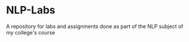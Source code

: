 # NLP-Labs
A repository for labs and assignments done as part of the NLP subject of my college's course
